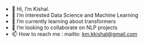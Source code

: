 - 👋 Hi, I’m Kishal.
- 👀 I’m interested Data Science and Machine Learning
- 🌱 I’m currently learning about transformers
- 💞️ I’m looking to collaborate on NLP projects
- 📫 How to reach me : mailto: km.kkishal@gmail.com

<!---
kishalxd/kishalxd is a ✨ special ✨ repository because its `README.md` (this file) appears on your GitHub profile.
You can click the Preview link to take a look at your changes.
--->
